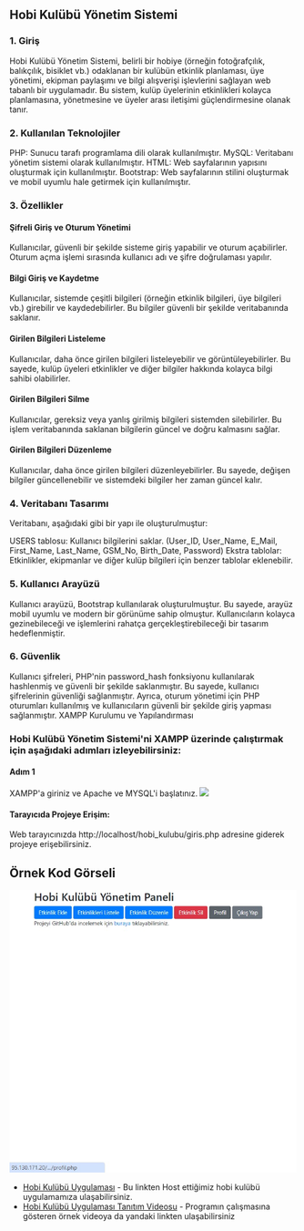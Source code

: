 ## Hobi Kulübü Yönetim Sistemi
### 1. Giriş
Hobi Kulübü Yönetim Sistemi, belirli bir hobiye (örneğin fotoğrafçılık, balıkçılık, bisiklet vb.) odaklanan bir kulübün etkinlik planlaması, üye yönetimi, ekipman paylaşımı ve bilgi alışverişi işlevlerini sağlayan web tabanlı bir uygulamadır.
Bu sistem, kulüp üyelerinin etkinlikleri kolayca planlamasına, yönetmesine ve üyeler arası iletişimi güçlendirmesine olanak tanır.

### 2. Kullanılan Teknolojiler
PHP: Sunucu tarafı programlama dili olarak kullanılmıştır.
MySQL: Veritabanı yönetim sistemi olarak kullanılmıştır.
HTML: Web sayfalarının yapısını oluşturmak için kullanılmıştır.
Bootstrap: Web sayfalarının stilini oluşturmak ve mobil uyumlu hale getirmek için kullanılmıştır.

### 3. Özellikler
#### Şifreli Giriş ve Oturum Yönetimi
Kullanıcılar, güvenli bir şekilde sisteme giriş yapabilir ve oturum açabilirler. Oturum açma işlemi sırasında kullanıcı adı ve şifre doğrulaması yapılır.

#### Bilgi Giriş ve Kaydetme
Kullanıcılar, sistemde çeşitli bilgileri (örneğin etkinlik bilgileri, üye bilgileri vb.) girebilir ve kaydedebilirler. Bu bilgiler güvenli bir şekilde veritabanında saklanır.

#### Girilen Bilgileri Listeleme
Kullanıcılar, daha önce girilen bilgileri listeleyebilir ve görüntüleyebilirler. Bu sayede, kulüp üyeleri etkinlikler ve diğer bilgiler hakkında kolayca bilgi sahibi olabilirler.

#### Girilen Bilgileri Silme
Kullanıcılar, gereksiz veya yanlış girilmiş bilgileri sistemden silebilirler. Bu işlem veritabanında saklanan bilgilerin güncel ve doğru kalmasını sağlar.

#### Girilen Bilgileri Düzenleme
Kullanıcılar, daha önce girilen bilgileri düzenleyebilirler. Bu sayede, değişen bilgiler güncellenebilir ve sistemdeki bilgiler her zaman güncel kalır.

### 4. Veritabanı Tasarımı
Veritabanı, aşağıdaki gibi bir yapı ile oluşturulmuştur:

USERS tablosu: Kullanıcı bilgilerini saklar. (User_ID, User_Name, E_Mail, First_Name, Last_Name, GSM_No, Birth_Date, Password)
Ekstra tablolar: Etkinlikler, ekipmanlar ve diğer kulüp bilgileri için benzer tablolar eklenebilir.

### 5. Kullanıcı Arayüzü
Kullanıcı arayüzü, Bootstrap kullanılarak oluşturulmuştur. Bu sayede, arayüz mobil uyumlu ve modern bir görünüme sahip olmuştur.
Kullanıcıların kolayca gezinebileceği ve işlemlerini rahatça gerçekleştirebileceği bir tasarım hedeflenmiştir.

### 6. Güvenlik
Kullanıcı şifreleri, PHP'nin password_hash fonksiyonu kullanılarak hashlenmiş ve güvenli bir şekilde saklanmıştır. Bu sayede, kullanıcı şifrelerinin güvenliği sağlanmıştır.
Ayrıca, oturum yönetimi için PHP oturumları kullanılmış ve kullanıcıların güvenli bir şekilde giriş yapması sağlanmıştır.
XAMPP Kurulumu ve Yapılandırması

### Hobi Kulübü Yönetim Sistemi'ni XAMPP üzerinde çalıştırmak için aşağıdaki adımları izleyebilirsiniz:
#### Adım 1
XAMPP'a giriniz ve Apache ve MYSQL'i başlatınız.
![](Veri_Tabanina_Erisim/1.jpg)


#### Tarayıcıda Projeye Erişim:
Web tarayıcınızda http://localhost/hobi_kulubu/giris.php adresine giderek projeye erişebilirsiniz.
## Örnek Kod Görseli
![](Ornek_Kod_Gorseli.jpg)

* [Hobi Kulübü Uygulaması](http://95.130.171.20/~st22360859041/giris.php) - Bu linkten Host ettiğimiz hobi kulübü uygulamamıza ulaşabilirsiniz.
* [Hobi Kulübü Uygulaması Tanıtım Videosu](https://www.youtube.com/watch?v=pcRtn8Rx_kk&t=6s) - Programın çalışmasına gösteren örnek videoya da yandaki linkten ulaşabilirsiniz
